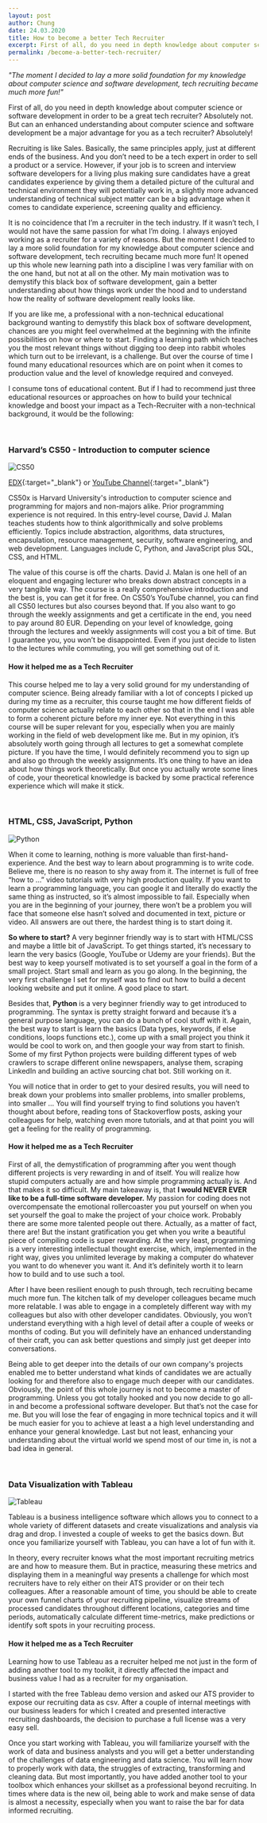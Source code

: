 ```yaml
---
layout: post
author: Chung
date: 24.03.2020
title: How to become a better Tech Recruiter
excerpt: First of all, do you need in depth knowledge about computer science or software development in order to be a great tech recruiter? Absolutely not. But can an enhanced understanding about computer science and software development be a major advantage for you as a tech recruiter? Absolutely!
permalink: /become-a-better-tech-recruiter/
---
```


*"The moment I decided to lay a more solid foundation for my knowledge about computer science and software development, tech recruiting became much more fun!"*

First of all, do you need in depth knowledge about computer science or software development in order to be a great tech recruiter? Absolutely not. But can an enhanced understanding about computer science and software development be a major advantage for you as a tech recruiter? Absolutely!

Recruiting is like Sales. Basically, the same principles apply, just at different ends of the business. And you don’t need to be a tech expert in order to sell a product or a service. However, if your job is to screen and interview software developers for a living plus making sure candidates have a great candidates experience by giving them a detailed picture of the cultural and technical environment they will potentially work in, a slightly more advanced understanding of technical subject matter can be a big advantage when it comes to candidate experience, screening quality and efficiency. 

It is no coincidence that I’m a recruiter in the tech industry. If it wasn’t tech, I would not have the same passion for what I’m doing. I always enjoyed working as a recruiter for a variety of reasons. But the moment I decided to lay a more solid foundation for my knowledge about computer science and software development, tech recruiting became much more fun! It opened up this whole new learning path into a discipline I was very familiar with on the one hand, but not at all on the other. My main motivation was to demystify this black box of software development, gain a better understanding about how things work under the hood and to understand how the reality of software development really looks like.

If you are like me, a professional with a non-technical educational background wanting to demystify this black box of software development, chances are you might feel overwhelmed at the beginning with the infinite possibilities on how or where to start. Finding a learning path which teaches you the most relevant things without digging too deep into rabbit wholes which turn out to be irrelevant, is a challenge. But over the course of time I found many educational resources which are on point when it comes to production value and the level of knowledge required and conveyed.

I consume tons of educational content. But if I had to recommend just three educational resources or approaches on how to build your technical knowledge and boost your impact as a Tech-Recruiter with a non-technical background, it would be the following:

<br>

### Harvard’s CS50 - Introduction to computer science

![CS50](/assets/images/CS50.jpeg)

[EDX](https://www.edx.org/course/introduction-computer-science-harvardx-cs50x){:target="_blank"} or [YouTube Channel](https://www.youtube.com/user/cs50tv/playlists){:target="_blank"}

CS50x is Harvard University's introduction to computer science and programming for majors and non-majors alike. Prior programming experience is not required. In this entry-level course, David J. Malan teaches students how to think algorithmically and solve problems efficiently. Topics include abstraction, algorithms, data structures, encapsulation, resource management, security, software engineering, and web development. Languages include C, Python, and JavaScript plus SQL, CSS, and HTML.

The value of this course is off the charts. David J. Malan is one hell of an eloquent and engaging lecturer who breaks down abstract concepts in a very tangible way. The course is a really comprehensive introduction and the best is, you can get it for free. On CS50’s YouTube channel, you can find all CS50 lectures but also courses beyond that. If you also want to go through the weekly assignments and get a certificate in the end, you need to pay around 80 EUR. Depending on your level of knowledge, going through the lectures and weekly assignments will cost you a bit of time. But I guarantee you, you won’t be disappointed. Even if you just decide to listen to the lectures while commuting, you will get something out of it.

#### How it helped me as a Tech Recruiter

This course helped me to lay a very solid ground for my understanding of computer science. Being already familiar with a lot of concepts I picked up during my time as a recruiter, this course taught me how different fields of computer science actually relate to each other so that in the end I was able to form a coherent picture before my inner eye. Not everything in this course will be super relevant for you, especially when you are mainly working in the field of web development like me. But in my opinion, it’s absolutely worth going through all lectures to get a somewhat complete picture. If you have the time, I would definitely recommend you to sign up and also go through the weekly assignments. It’s one thing to have an idea about how things work theoretically. But once you actually wrote some lines of code, your theoretical knowledge is backed by some practical reference experience which will make it stick.

<br>

### HTML, CSS, JavaScript, Python

![Python](/assets/images/Python.jpeg)

When it come to learning, nothing is more valuable than first-hand-experience. And the best way to learn about programming is to write code. Believe me, there is no reason to shy away from it. The internet is full of free “how to …” video tutorials with very high production quality. If you want to learn a programming language, you can google it and literally do exactly the same thing as instructed, so it’s almost impossible to fail. Especially when you are in the beginning of your journey, there won’t be a problem you will face that someone else hasn’t solved and documented in text, picture or video. All answers are out there, the hardest thing is to start doing it.

**So where to start?** A very beginner friendly way is to start with HTML/CSS and maybe a little bit of JavaScript. To get things started, it’s necessary to learn the very basics (Google, YouTube or Udemy are your friends). But the best way to keep yourself motivated is to set yourself a goal in the form of a small project. Start small and learn as you go along. In the beginning, the very first challenge I set for myself was to find out how to build a decent looking website and put it online. A good place to start.

Besides that, **Python** is a very beginner friendly way to get introduced to programming. The syntax is pretty straight forward and because it’s a general purpose language, you can do a bunch of cool stuff with it. Again, the best way to start is learn the basics (Data types, keywords, if else conditions, loops functions etc.), come up with a small project you think it would be cool to work on, and then google your way from start to finish. Some of my first Python projects were building different types of web crawlers to scrape different online newspapers, analyse them, scraping LinkedIn and building an active sourcing chat bot. Still working on it.

You will notice that in order to get to your desired results, you will need to break down your problems into smaller problems, into smaller problems, into smaller … You will find yourself trying to find solutions you haven’t thought about before, reading tons of Stackoverflow posts, asking your colleagues for help, watching even more tutorials, and at that point you will get a feeling for the reality of programming.

#### How it helped me as a Tech Recruiter

First of all, the demystification of programming after you went though different projects is very rewarding in and of itself. You will realize how stupid computers actually are and how simple programming actually is. And that makes it so difficult. My main takeaway is, that **I would NEVER EVER like to be a full-time software developer.** My passion for coding does not overcompensate the emotional rollercoaster you put yourself on when you set yourself the goal to make the project of your choice work. Probably there are some more talented people out there. Actually, as a matter of fact, there are! But the instant gratification you get when you write a beautiful piece of compiling code is super rewarding. At the very least, programming is a very interesting intellectual thought exercise, which, implemented in the right way, gives you unlimited leverage by making a computer do whatever you want to do whenever you want it. And it’s definitely worth it to learn how to build and to use such a tool.

After I have been resilient enough to push through, tech recruiting became much more fun. The kitchen talk of my developer colleagues became much more relatable. I was able to engage in a completely different way with my colleagues but also with other developer candidates. Obviously, you won’t understand everything with a high level of detail after a couple of weeks or months of coding. But you will definitely have an enhanced understanding of their craft, you can ask better questions and simply just get deeper into conversations. 

Being able to get deeper into the details of our own company's projects enabled me to better understand what kinds of candidates we are actually looking for and therefore also to engage much deeper with our candidates. Obviously, the point of this whole journey is not to become a master of programming. Unless you got totally hooked and you now decide to go all-in and become a professional software developer. But that’s not the case for me. But you will lose the fear of engaging in more technical topics and it will be much easier for you to achieve at least a a high level understanding and enhance your general knowledge. Last but not least, enhancing your understanding about the virtual world we spend most of our time in, is not a bad idea in general.

<br>

### Data Visualization with Tableau

![Tableau](/assets/images/tableau.png)

Tableau is a business intelligence software which allows you to connect to a whole variety of different datasets and create visualizations and analysis via drag and drop. I invested a couple of weeks to get the basics down. But once you familiarize yourself with Tableau, you can have a lot of fun with it.

In theory, every recruiter knows what the most important recruiting metrics are and how to measure them. But in practice, measuring these metrics and displaying them in a meaningful way presents a challenge for which most recruiters have to rely either on their ATS provider or on their tech colleagues. After a reasonable amount of time, you should be able to create your own funnel charts of your recruiting pipeline, visualize streams of processed candidates throughout different locations, categories and time periods, automatically calculate different time-metrics, make predictions or identify soft spots in your recruiting process.

#### How it helped me as a Tech Recruiter

Learning how to use Tableau as a recruiter helped me not just in the form of adding another tool to my toolkit, it directly affected the impact and business value I had as a recruiter for my organisation.

I started with the free Tableau demo version and asked our ATS provider to expose our recruiting data as csv. After a couple of internal meetings with our business leaders for which I created and presented interactive recruiting dashboards, the decision to purchase a full license was a very easy sell.

Once you start working with Tableau, you will familiarize yourself with the work of data and business analysts and you will get a better understanding of the challenges of data engineering and data science. You will learn how to properly work with data, the struggles of extracting, transforming and cleaning data. But most importantly, you have added another tool to your toolbox which enhances your skillset as a professional beyond recruiting. In times where data is the new oil, being able to work and make sense of data is almost a necessity, especially when you want to raise the bar for data informed recruiting.

